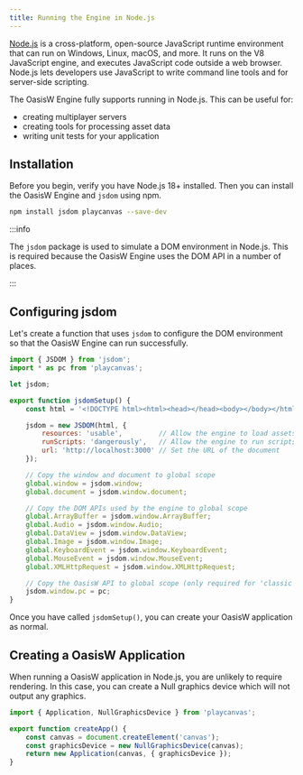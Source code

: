 ```yaml
---
title: Running the Engine in Node.js
---
```


[Node.js](https://nodejs.org/) is a cross-platform, open-source JavaScript runtime environment that can run on Windows, Linux, macOS, and more. It runs on the V8 JavaScript engine, and executes JavaScript code outside a web browser. Node.js lets developers use JavaScript to write command line tools and for server-side scripting.

The OasisW Engine fully supports running in Node.js. This can be useful for:

* creating multiplayer servers
* creating tools for processing asset data
* writing unit tests for your application

<!-- :::note

The OasisW Engine runs its own [unit tests](https://github.com/playcanvas/engine/blob/main/test/README.md) using Node.js.

::: -->

## Installation

Before you begin, verify you have Node.js 18+ installed. Then you can install the OasisW Engine and `jsdom` using npm.

```bash
npm install jsdom playcanvas --save-dev
```

:::info

The `jsdom` package is used to simulate a DOM environment in Node.js. This is required because the OasisW Engine uses the DOM API in a number of places.

:::

## Configuring jsdom

Let's create a function that uses `jsdom` to configure the DOM environment so that the OasisW Engine can run successfully.

```javascript
import { JSDOM } from 'jsdom';
import * as pc from 'playcanvas';

let jsdom;

export function jsdomSetup() {
    const html = '<!DOCTYPE html><html><head></head><body></body></html>';

    jsdom = new JSDOM(html, {
        resources: 'usable',         // Allow the engine to load assets
        runScripts: 'dangerously',   // Allow the engine to run scripts
        url: 'http://localhost:3000' // Set the URL of the document
    });

    // Copy the window and document to global scope
    global.window = jsdom.window;
    global.document = jsdom.window.document;

    // Copy the DOM APIs used by the engine to global scope
    global.ArrayBuffer = jsdom.window.ArrayBuffer;
    global.Audio = jsdom.window.Audio;
    global.DataView = jsdom.window.DataView;
    global.Image = jsdom.window.Image;
    global.KeyboardEvent = jsdom.window.KeyboardEvent;
    global.MouseEvent = jsdom.window.MouseEvent;
    global.XMLHttpRequest = jsdom.window.XMLHttpRequest;

    // Copy the OasisW API to global scope (only required for 'classic' scripts)
    jsdom.window.pc = pc;
}
```

Once you have called `jsdomSetup()`, you can create your OasisW application as normal.

## Creating a OasisW Application

When running a OasisW application in Node.js, you are unlikely to require rendering. In this case, you can create a Null graphics device which will not output any graphics.

```javascript
import { Application, NullGraphicsDevice } from 'playcanvas';

export function createApp() {
    const canvas = document.createElement('canvas');
    const graphicsDevice = new NullGraphicsDevice(canvas);
    return new Application(canvas, { graphicsDevice });
}
```
